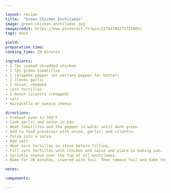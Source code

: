 ```yaml
---

layout: recipe
title:  "Green Chicken Enchiladas"
image: green-chicken-enchiladas.jpg
imagecredit: https://www.pinterest.fr/pin/23784704271725805/
tags: main

yield: 
preparation_time: 
cooking_time: 20 minutes

ingredients:
- 1 lbs cooked shredded chicken
- 1 lbs green tomatillos
- 1 jalapeño pepper (or serrano pepper for hotter)
- 2 cloves garlic
- 1 onion, chopped
- corn tortillas
- 1 bunch cilantro (chopped)
- salt
- mozzarella or oaxaca cheese

directions:
- Preheat oven to 350°F.
- Cook garlic and onion in pan.
- Heat tomatillos and the pepper in water until dark green.
- Add to food processor with onion, garlic, and cilantro.
- Pulse into a salsa.
- Add salt.
- Heat corn tortillas on stove before filling.
- Fill corn tortillas with chicken and salsa and place in baking pan.
- Sprinkle cheese over the top of all enchiladas.
- Bake for 20 minutes, covered with foil. Then remove foil and bake for 5 minutes.

notes:

components:

---
```


